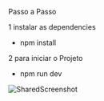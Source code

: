 Passo a Passo


1 instalar as dependencies
- npm install 


2 para iniciar o Projeto
- npm run dev 

![SharedScreenshot](https://user-images.githubusercontent.com/61973912/107523005-0d27aa80-6b93-11eb-9362-70b8065de95c.jpg)

